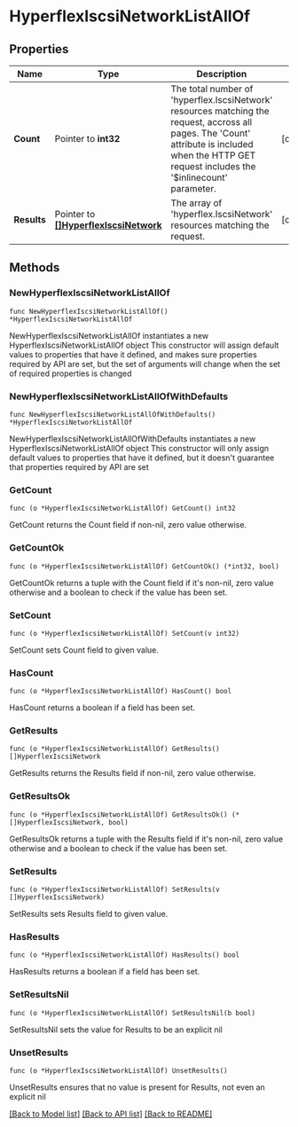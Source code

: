 # HyperflexIscsiNetworkListAllOf

## Properties

Name | Type | Description | Notes
------------ | ------------- | ------------- | -------------
**Count** | Pointer to **int32** | The total number of &#39;hyperflex.IscsiNetwork&#39; resources matching the request, accross all pages. The &#39;Count&#39; attribute is included when the HTTP GET request includes the &#39;$inlinecount&#39; parameter. | [optional] 
**Results** | Pointer to [**[]HyperflexIscsiNetwork**](HyperflexIscsiNetwork.md) | The array of &#39;hyperflex.IscsiNetwork&#39; resources matching the request. | [optional] 

## Methods

### NewHyperflexIscsiNetworkListAllOf

`func NewHyperflexIscsiNetworkListAllOf() *HyperflexIscsiNetworkListAllOf`

NewHyperflexIscsiNetworkListAllOf instantiates a new HyperflexIscsiNetworkListAllOf object
This constructor will assign default values to properties that have it defined,
and makes sure properties required by API are set, but the set of arguments
will change when the set of required properties is changed

### NewHyperflexIscsiNetworkListAllOfWithDefaults

`func NewHyperflexIscsiNetworkListAllOfWithDefaults() *HyperflexIscsiNetworkListAllOf`

NewHyperflexIscsiNetworkListAllOfWithDefaults instantiates a new HyperflexIscsiNetworkListAllOf object
This constructor will only assign default values to properties that have it defined,
but it doesn't guarantee that properties required by API are set

### GetCount

`func (o *HyperflexIscsiNetworkListAllOf) GetCount() int32`

GetCount returns the Count field if non-nil, zero value otherwise.

### GetCountOk

`func (o *HyperflexIscsiNetworkListAllOf) GetCountOk() (*int32, bool)`

GetCountOk returns a tuple with the Count field if it's non-nil, zero value otherwise
and a boolean to check if the value has been set.

### SetCount

`func (o *HyperflexIscsiNetworkListAllOf) SetCount(v int32)`

SetCount sets Count field to given value.

### HasCount

`func (o *HyperflexIscsiNetworkListAllOf) HasCount() bool`

HasCount returns a boolean if a field has been set.

### GetResults

`func (o *HyperflexIscsiNetworkListAllOf) GetResults() []HyperflexIscsiNetwork`

GetResults returns the Results field if non-nil, zero value otherwise.

### GetResultsOk

`func (o *HyperflexIscsiNetworkListAllOf) GetResultsOk() (*[]HyperflexIscsiNetwork, bool)`

GetResultsOk returns a tuple with the Results field if it's non-nil, zero value otherwise
and a boolean to check if the value has been set.

### SetResults

`func (o *HyperflexIscsiNetworkListAllOf) SetResults(v []HyperflexIscsiNetwork)`

SetResults sets Results field to given value.

### HasResults

`func (o *HyperflexIscsiNetworkListAllOf) HasResults() bool`

HasResults returns a boolean if a field has been set.

### SetResultsNil

`func (o *HyperflexIscsiNetworkListAllOf) SetResultsNil(b bool)`

 SetResultsNil sets the value for Results to be an explicit nil

### UnsetResults
`func (o *HyperflexIscsiNetworkListAllOf) UnsetResults()`

UnsetResults ensures that no value is present for Results, not even an explicit nil

[[Back to Model list]](../README.md#documentation-for-models) [[Back to API list]](../README.md#documentation-for-api-endpoints) [[Back to README]](../README.md)


